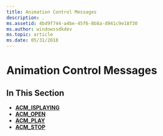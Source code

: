 ```yaml
---
title: Animation Control Messages
description: .
ms.assetid: 4bd9f744-a4be-45f6-8b8a-d941c9e18f30
ms.author: windowssdkdev
ms.topic: article
ms.date: 05/31/2018
---
```


# Animation Control Messages

## In This Section

-   [**ACM\_ISPLAYING**](acm-isplaying.md)
-   [**ACM\_OPEN**](acm-open.md)
-   [**ACM\_PLAY**](acm-play.md)
-   [**ACM\_STOP**](acm-stop.md)

 

 




